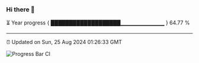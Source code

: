 ### Hi there 👋

⏳ Year progress { ███████████████████▁▁▁▁▁▁▁▁▁▁▁ } 64.77 %

---

⏰ Updated on Sun, 25 Aug 2024 01:26:33 GMT

![Progress Bar CI](https://github.com/liununu/liununu/workflows/Progress%20Bar%20CI/badge.svg)
